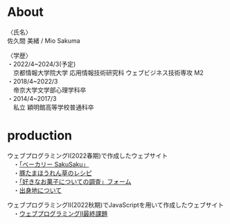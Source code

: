 # About 
<p>〈氏名〉<br>
佐久間 美緒 / Mio Sakuma</p>

<p>〈学歴〉<br>
・2022/4~2024/3(予定)<br>
  　京都情報大学院大学 応用情報技術研究科 ウェブビジネス技術専攻 M2<br>
・2018/4~2022/3<br>
  　帝京大学文学部心理学科卒<br>
・2014/4~2017/3<br>
  　私立 穎明館高等学校普通科卒</p>

# production
<p>ウェブプログラミングⅠ(2022春期)で作成したウェブサイト<br>
  　・<a href="https://rekiota.github.io/bakery-sakusaku.github.io/" target="_blank">「ベーカリー SakuSaku」</a><br>
  　・<a href="https://rekiota.github.io/butatamahourennsou-recipe.github.io/" target="_blank">豚たまほうれん草のレシピ</a><br>
  　・<a href="https://rekiota.github.io/favorite-snacks-survey.github.io/survey.html" target="_blank">「好きなお菓子についての調査」フォーム</a><br>
  　・<a href="https://rekiota.github.io/birthplace-introduction.github.io/" target="_blank">出身地について</a></p>
<p>ウェブプログラミングⅡ(2022秋期)でJavaScriptを用いて作成したウェブサイト<br>
  　・<a href="https://rekiota.github.io/webprograming2-lastTask.github.io/" target="_blank">ウェブプログラミングⅡ最終課題</a></p>
